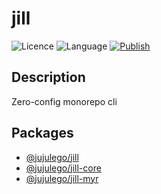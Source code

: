 # jill
![Licence](https://img.shields.io/github/license/jujulego/jill)
![Language](https://img.shields.io/github/languages/top/jujulego/jill)
[![Publish](https://github.com/Jujulego/jill/actions/workflows/publish.yml/badge.svg)](https://github.com/Jujulego/jill/actions/workflows/publish.yml)

## Description
Zero-config monorepo cli

## Packages
- [@jujulego/jill](https://github.com/Jujulego/jill/tree/master/packages/cli)
- [@jujulego/jill-core](https://github.com/Jujulego/jill/tree/master/packages/core)
- [@jujulego/jill-myr](https://github.com/Jujulego/jill/tree/master/packages/myr)
